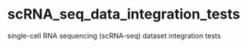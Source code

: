 # scRNA_seq_data_integration_tests
single-cell RNA sequencing (scRNA-seq) dataset integration tests
